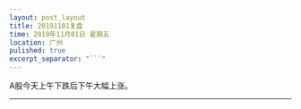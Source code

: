 ```yaml
---
layout: post_layout
title: 20191101复盘
time: 2019年11月01日 星期五
location: 广州
pulished: true
excerpt_separator: "```"
---
```



A股今天上午下跌后下午大幅上涨。

-------------------------------------------------------

